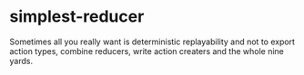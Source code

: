 # simplest-reducer

Sometimes all you really want is deterministic replayability and not to export action types, combine reducers, write action creaters and the whole nine yards.
